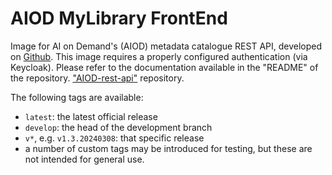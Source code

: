 # AIOD MyLibrary FrontEnd

Image for AI on Demand's (AIOD) metadata catalogue REST API, developed on [Github](https://github.com/aiondemand/AIOD-marketplace-frontend/).
This image requires a properly configured authentication (via Keycloak). Please refer to the documentation available in the "README"⁠ of the repository. ["AIOD-rest-api"](https://github.com/aiondemand/AIOD-marketplace-frontend) repository.

The following tags are available:

 - `latest`: the latest official release
 - `develop`: the head of the development branch
 - `v*`, e.g. `v1.3.20240308`: that specific release
 - a number of custom tags may be introduced for testing, but these are not intended for general use.